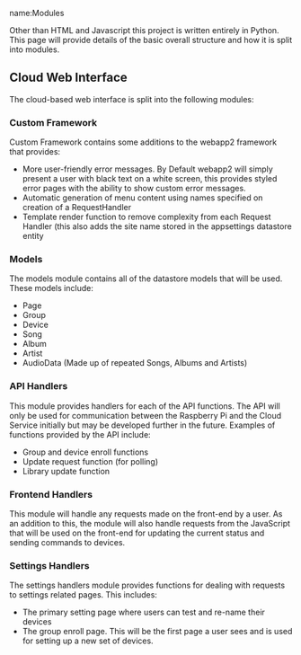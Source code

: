 name:Modules

Other than HTML and Javascript this project is written entirely in Python. This page will provide details of the basic overall structure and how it is split into modules. 

Cloud Web Interface
-------------------

The cloud-based web interface is split into the following modules:

### Custom Framework

Custom Framework contains some additions to the webapp2 framework that provides:
- More user-friendly error messages. By Default webapp2 will simply present a user with black text on a white screen, this provides styled error pages with the ability to show custom error messages.
- Automatic generation of menu content using names specified on creation of a RequestHandler
- Template render function to remove complexity from each Request Handler (this also adds the site name stored in the appsettings datastore entity

### Models

The models module contains all of the datastore models that will be used. These models include:
- Page
- Group
- Device
- Song
- Album
- Artist
- AudioData (Made up of repeated Songs, Albums and Artists)

### API Handlers

This module provides handlers for each of the API functions. The API will only be used for communication between the Raspberry Pi and the Cloud Service initially but may be developed further in the future. Examples of functions provided by the API include:
- Group and device enroll functions
- Update request function (for polling)
- Library update function

### Frontend Handlers

This module will handle any requests made on the front-end by a user. As an addition to this, the module will also handle requests from the JavaScript that will be used on the front-end for updating the current status and sending commands to devices.

### Settings Handlers

The settings handlers module provides functions for dealing with requests to settings related pages. This includes:
- The primary setting page where users can test and re-name their devices
- The group enroll page. This will be the first page a user sees and is used for setting up a new set of devices.






